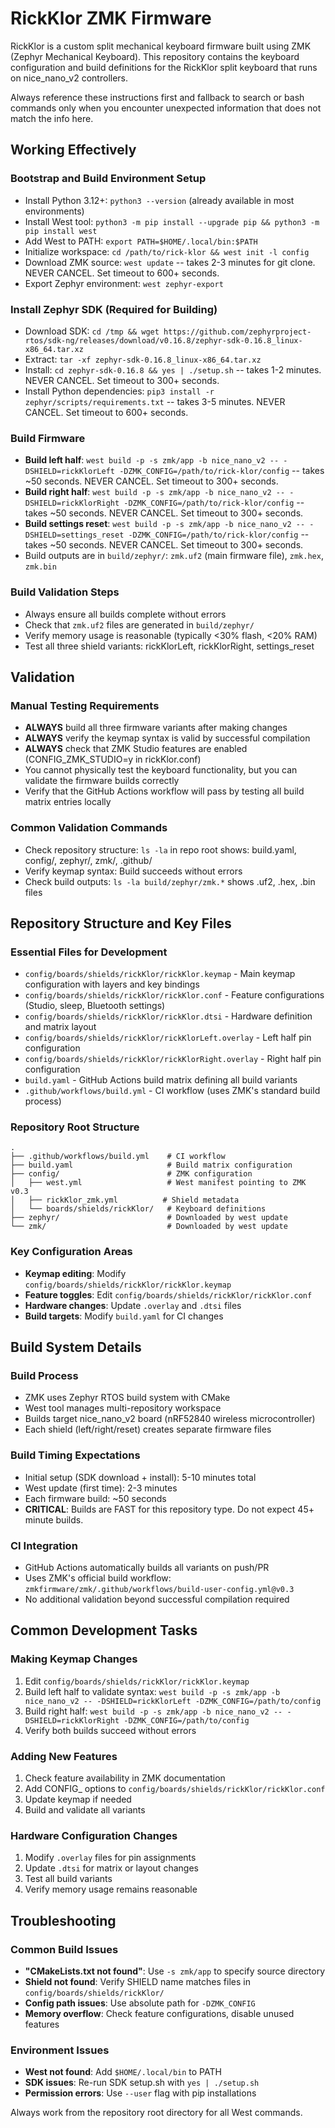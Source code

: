 # RickKlor ZMK Firmware

RickKlor is a custom split mechanical keyboard firmware built using ZMK (Zephyr Mechanical Keyboard). This repository contains the keyboard configuration and build definitions for the RickKlor split keyboard that runs on nice_nano_v2 controllers.

Always reference these instructions first and fallback to search or bash commands only when you encounter unexpected information that does not match the info here.

## Working Effectively

### Bootstrap and Build Environment Setup
- Install Python 3.12+: `python3 --version` (already available in most environments)
- Install West tool: `python3 -m pip install --upgrade pip && python3 -m pip install west`
- Add West to PATH: `export PATH=$HOME/.local/bin:$PATH`
- Initialize workspace: `cd /path/to/rick-klor && west init -l config`
- Download ZMK source: `west update` -- takes 2-3 minutes for git clone. NEVER CANCEL. Set timeout to 600+ seconds.
- Export Zephyr environment: `west zephyr-export`

### Install Zephyr SDK (Required for Building)
- Download SDK: `cd /tmp && wget https://github.com/zephyrproject-rtos/sdk-ng/releases/download/v0.16.8/zephyr-sdk-0.16.8_linux-x86_64.tar.xz`
- Extract: `tar -xf zephyr-sdk-0.16.8_linux-x86_64.tar.xz`
- Install: `cd zephyr-sdk-0.16.8 && yes | ./setup.sh` -- takes 1-2 minutes. NEVER CANCEL. Set timeout to 300+ seconds.
- Install Python dependencies: `pip3 install -r zephyr/scripts/requirements.txt` -- takes 3-5 minutes. NEVER CANCEL. Set timeout to 600+ seconds.

### Build Firmware
- **Build left half**: `west build -p -s zmk/app -b nice_nano_v2 -- -DSHIELD=rickKlorLeft -DZMK_CONFIG=/path/to/rick-klor/config` -- takes ~50 seconds. NEVER CANCEL. Set timeout to 300+ seconds.
- **Build right half**: `west build -p -s zmk/app -b nice_nano_v2 -- -DSHIELD=rickKlorRight -DZMK_CONFIG=/path/to/rick-klor/config` -- takes ~50 seconds. NEVER CANCEL. Set timeout to 300+ seconds.
- **Build settings reset**: `west build -p -s zmk/app -b nice_nano_v2 -- -DSHIELD=settings_reset -DZMK_CONFIG=/path/to/rick-klor/config` -- takes ~50 seconds. NEVER CANCEL. Set timeout to 300+ seconds.
- Build outputs are in `build/zephyr/`: `zmk.uf2` (main firmware file), `zmk.hex`, `zmk.bin`

### Build Validation Steps
- Always ensure all builds complete without errors
- Check that `zmk.uf2` files are generated in `build/zephyr/`
- Verify memory usage is reasonable (typically <30% flash, <20% RAM)
- Test all three shield variants: rickKlorLeft, rickKlorRight, settings_reset

## Validation

### Manual Testing Requirements
- **ALWAYS** build all three firmware variants after making changes
- **ALWAYS** verify the keymap syntax is valid by successful compilation
- **ALWAYS** check that ZMK Studio features are enabled (CONFIG_ZMK_STUDIO=y in rickKlor.conf)
- You cannot physically test the keyboard functionality, but you can validate the firmware builds correctly
- Verify that the GitHub Actions workflow will pass by testing all build matrix entries locally

### Common Validation Commands
- Check repository structure: `ls -la` in repo root shows: build.yaml, config/, zephyr/, zmk/, .github/
- Verify keymap syntax: Build succeeds without errors
- Check build outputs: `ls -la build/zephyr/zmk.*` shows .uf2, .hex, .bin files

## Repository Structure and Key Files

### Essential Files for Development
- `config/boards/shields/rickKlor/rickKlor.keymap` - Main keymap configuration with layers and key bindings
- `config/boards/shields/rickKlor/rickKlor.conf` - Feature configurations (Studio, sleep, Bluetooth settings)
- `config/boards/shields/rickKlor/rickKlor.dtsi` - Hardware definition and matrix layout
- `config/boards/shields/rickKlor/rickKlorLeft.overlay` - Left half pin configuration
- `config/boards/shields/rickKlor/rickKlorRight.overlay` - Right half pin configuration
- `build.yaml` - GitHub Actions build matrix defining all build variants
- `.github/workflows/build.yml` - CI workflow (uses ZMK's standard build process)

### Repository Root Structure
```
.
├── .github/workflows/build.yml    # CI workflow
├── build.yaml                     # Build matrix configuration
├── config/                        # ZMK configuration
│   ├── west.yml                   # West manifest pointing to ZMK v0.3
│   ├── rickKlor_zmk.yml          # Shield metadata
│   └── boards/shields/rickKlor/   # Keyboard definitions
├── zephyr/                        # Downloaded by west update
└── zmk/                           # Downloaded by west update
```

### Key Configuration Areas
- **Keymap editing**: Modify `config/boards/shields/rickKlor/rickKlor.keymap`
- **Feature toggles**: Edit `config/boards/shields/rickKlor/rickKlor.conf`
- **Hardware changes**: Update `.overlay` and `.dtsi` files
- **Build targets**: Modify `build.yaml` for CI changes

## Build System Details

### Build Process
- ZMK uses Zephyr RTOS build system with CMake
- West tool manages multi-repository workspace
- Builds target nice_nano_v2 board (nRF52840 wireless microcontroller)
- Each shield (left/right/reset) creates separate firmware files

### Build Timing Expectations
- Initial setup (SDK download + install): 5-10 minutes total
- West update (first time): 2-3 minutes
- Each firmware build: ~50 seconds
- **CRITICAL**: Builds are FAST for this repository type. Do not expect 45+ minute builds.

### CI Integration
- GitHub Actions automatically builds all variants on push/PR
- Uses ZMK's official build workflow: `zmkfirmware/zmk/.github/workflows/build-user-config.yml@v0.3`
- No additional validation beyond successful compilation required

## Common Development Tasks

### Making Keymap Changes
1. Edit `config/boards/shields/rickKlor/rickKlor.keymap`
2. Build left half to validate syntax: `west build -p -s zmk/app -b nice_nano_v2 -- -DSHIELD=rickKlorLeft -DZMK_CONFIG=/path/to/config`
3. Build right half: `west build -p -s zmk/app -b nice_nano_v2 -- -DSHIELD=rickKlorRight -DZMK_CONFIG=/path/to/config`
4. Verify both builds succeed without errors

### Adding New Features
1. Check feature availability in ZMK documentation
2. Add CONFIG_ options to `config/boards/shields/rickKlor/rickKlor.conf`
3. Update keymap if needed
4. Build and validate all variants

### Hardware Configuration Changes
1. Modify `.overlay` files for pin assignments
2. Update `.dtsi` for matrix or layout changes
3. Test all build variants
4. Verify memory usage remains reasonable

## Troubleshooting

### Common Build Issues
- **"CMakeLists.txt not found"**: Use `-s zmk/app` to specify source directory
- **Shield not found**: Verify SHIELD name matches files in `config/boards/shields/rickKlor/`
- **Config path issues**: Use absolute path for `-DZMK_CONFIG`
- **Memory overflow**: Check feature configurations, disable unused features

### Environment Issues
- **West not found**: Add `$HOME/.local/bin` to PATH
- **SDK issues**: Re-run SDK setup.sh with `yes | ./setup.sh`
- **Permission errors**: Use `--user` flag with pip installations

Always work from the repository root directory for all West commands.